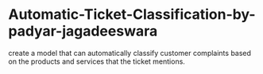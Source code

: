 # Automatic-Ticket-Classification-by-padyar-jagadeeswara
create a model that can automatically classify customer complaints based on the products and services that the ticket mentions.   
